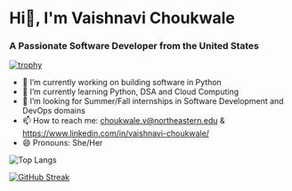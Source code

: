 # Hi👋, I'm Vaishnavi Choukwale

### A Passionate Software Developer from the United States
[![trophy](https://github-profile-trophy.vercel.app/?username=ryo-ma)](https://github.com/Vchoukwale/github-profile-trophy)

- 🔭 I’m currently working on building software in Python
- 🌱 I’m currently learning Python, DSA and Cloud Computing
- 👯 I’m looking for Summer/Fall internships in Software Development and DevOps domains
- 📫 How to reach me: choukwale.v@northeastern.edu & https://www.linkedin.com/in/vaishnavi-choukwale/
- 😄 Pronouns: She/Her


![Top Langs](https://github-readme-stats.vercel.app/api/top-langs/?username=VChoukwale&layout=compact)

<!-- [![Vaishnavi's's GitHub stats](https://github-readme-stats.vercel.app/api?username=VChoukwale&theme=blue-green&show_icons=true) -->

<!-- [![Readme Card](https://github-readme-stats.vercel.app/api/pin/?username=VChoukwale&repo=github-readme-stats)](https://github.com/VChoukwale/github-readme-stats) -->

[![GitHub Streak](https://github-readme-streak-stats.herokuapp.com?user=Vaish&theme=blue-green)](https://git.io/streak-stats)
